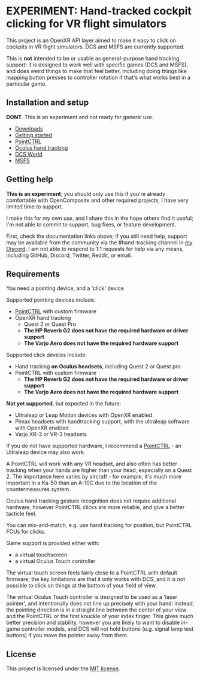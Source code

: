 # EXPERIMENT: Hand-tracked cockpit clicking for VR flight simulators

This project is an OpenXR API layer aimed to make it easy to click on cockpits in VR flight simulators. DCS and MSFS are currently supported.

This is **not** intended to be or usable as general-purpose hand tracking support: it is designed to work well with specific games (DCS and MSFS), and does weird things to make that feel better, including doing things like mapping button presses to controller rotation if that's what works best in a particular game.

## Installation and setup

**DONT**. This is an experiment and not ready for general use.

- [Downloads](https://github.com/fredemmott/hand-tracked-cockpit-clicking/releases/latest)
- [Getting started](docs/getting%20started.md)
- [PointCTRL](docs/pointctrl/README.md)
- [Oculus hand tracking](docs/oculus-hand-tracking/README.md)
- [DCS World](docs/dcs-world/README.md)
- [MSFS](docs/msfs/README.md)

## Getting help

**This is an experiment**; you should only use this if you're already comfortable with OpenComposite and other required projects, I have very limited time to support.

I make this for my own use, and I share this in the hope others find it useful; I'm not able to commit to support, bug fixes, or feature development.

First, check the documentation links above; if you still need help, support may be available from the community via the #hand-tracking channel in [my Discord]. I am not able to respond to 1:1 requests for help via any means, including GitHub, Discord, Twitter, Reddit, or email.

## Requirements

You need a pointing device, and a 'click' device

Supported pointing devices include:
- [PointCTRL] with custom firmware
- OpenXR hand tracking
  - Quest 2 or Quest Pro
  - **The HP Reverb G2 does not have the required hardware or driver support**
  - **The Varjo Aero does not have the required hardware support**

Supported click devices include:
- Hand tracking **on Oculus headsets**, including Quest 2 or Quest pro
- PointCTRL with custom firmware
  - **The HP Reverb G2 does not have the required hardware or driver support**
  - **The Varjo Aero does not have the required hardware support**

**Not yet supported**, but expected in the future:
  - Ultraleap or Leap Motion devices with OpenXR enabled
  - Pimax headsets with handtracking support, with the ultraleap software with OpenXR enabled
  - Varjo XR-3 or VR-3 headsets

If you do not have supported hardware, I recommend a [PointCTRL] - an Ultraleap device may also work.

A PointCTRL will work with any VR headset, and also often has better tracking when your hands are higher than your head, especially on a Quest 2. The importance here varies by aircraft - for example, it's much more important in a Ka-50 than an A-10C due to the location of the countermeasures system.

Oculus hand tracking gesture recognition does not require additional hardware, however PointCTRL clicks are more reliable, and give a better tacticle feel.

You can mix-and-match, e.g. use hand tracking for position, but PointCTRL FCUs for clicks.

Game support is provided either with:
- a virtual touchscreen
- a virtual Oculus Touch controller

The virtual touch screen feels fairly close to a PointCTRL with default firmware; the key limitations are that it only works with DCS, and it is not possible to click on things at the bottom of your field of view.

The virtual Oculus Touch controller is designed to be used as a 'laser pointer', and intentionally does not line up precisely with your hand: instead, the pointing direction is in a straight line between the center of your view and the PointCTRL or the first knuckle of your index finger. This gives much better precision and stability, however you are likely to want to disable in-game controller models, and DCS will not hold buttons (e.g. signal lamp test buttons) if you move the pointer away from them.

## License

This project is licensed under the [MIT license].

[OpenComposite]: https://gitlab.com/znixian/OpenOVR/-/tree/openxr#downloading-and-installation
[`XR_FB_hand_tracking_aim`]: https://registry.khronos.org/OpenXR/specs/1.0/html/xrspec.html#XR_FB_hand_tracking_aim
[`XR_EXT_hand_tracking`]: https://registry.khronos.org/OpenXR/specs/1.0/html/xrspec.html#XR_EXT_hand_tracking
[MIT license]: LICENSE
[PointCTRL]: https://pointctrl.com/
[my Discord]: https://go.fredemmott.com/discord
